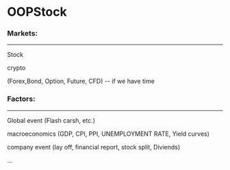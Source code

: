 # OOPStock


### Markets:
---------------------------

Stock

crypto

(Forex,Bond, Option, Future, CFD) -- if we have time


### Factors:
---------------------------

Global event (Flash carsh, etc.)

macroeconomics (GDP, CPI, PPI, UNEMPLOYMENT RATE, Yield curves)


company event (lay off, financial report, stock split, Diviends)

...

